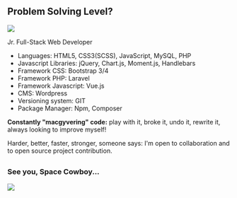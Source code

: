 ## Problem Solving Level?
<img src="https://i.imgur.com/wdXAurf.gif">

<p>Jr. Full-Stack Web Developer</p>

<ul>
  <li>Languages: HTML5, CSS3(SCSS), JavaScript, MySQL, PHP</li>
  <li>Javascript Libraries: jQuery, Chart.js, Moment.js, Handlebars</li>
  <li>Framework CSS: Bootstrap 3/4</li>
  <li>Framework PHP: Laravel</li>
  <li>Framework Javascript: Vue.js</li>
  <li>CMS: Wordpress</li>
  <li>Versioning system: GIT</li>
  <li>Package Manager: Npm, Composer</li>
</ul>

<p><strong>Constantly "macgyvering" code:</strong> play with it, broke it, undo it, rewrite it, always looking to improve myself!</p>

<p>Harder, better, faster, stronger, someone says: I'm open to collaboration and to open source project contribution.</p>

<h2></h2>

<h3>See you, Space Cowboy...</h3>

<img src="https://i.makeagif.com/media/2-09-2018/rGfEOo.gif">
